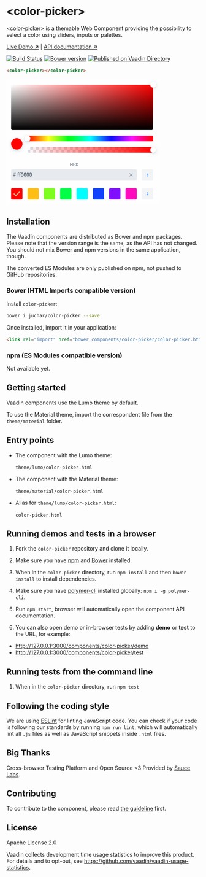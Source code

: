# &lt;color-picker&gt;

[&lt;color-picker&gt;](https://github.com/juchar/color-picker) is a themable Web Component providing the possibility to select a color using sliders, inputs or palettes.

[Live Demo ↗](https://juchar.github.io/color-picker/components/color-picker/demo)
|
[API documentation ↗](https://juchar.github.io/color-picker/components/color-picker)

[![Build Status](https://travis-ci.org/Juchar/color-picker.svg?branch=master)](https://travis-ci.org/Juchar/color-picker)
[![Bower version](https://badgen.net/github/release/juchar/color-picker)](https://github.com/juchar/color-picker/releases)
[![Published on Vaadin Directory](https://img.shields.io/badge/Vaadin%20Directory-published-00b4f0.svg)](https://vaadin.com/directory/component/jucharcolor-picker)

<!--
```
<custom-element-demo>
  <template>
    <script src="../webcomponentsjs/webcomponents-lite.js"></script>
    <link rel="import" href="color-picker.html">
    <next-code-block></next-code-block>
  </template>
</custom-element-demo>
```
-->
```html
<color-picker></color-picker>
```

[<img src="https://raw.githubusercontent.com/juchar/color-picker/master/screenshot.png" width="400" alt="Screenshot of color-picker">](https://github.com/juchar/color-picker)


## Installation

The Vaadin components are distributed as Bower and npm packages.
Please note that the version range is the same, as the API has not changed.
You should not mix Bower and npm versions in the same application, though.

The converted ES Modules are only published on npm, not pushed to GitHub repositories.

### Bower (HTML Imports compatible version)

Install `color-picker`:

```sh
bower i juchar/color-picker --save
```

Once installed, import it in your application:

```html
<link rel="import" href="bower_components/color-picker/color-picker.html">
```

### npm (ES Modules compatible version)

Not available yet.

## Getting started

Vaadin components use the Lumo theme by default.

To use the Material theme, import the correspondent file from the `theme/material` folder.

## Entry points

- The component with the Lumo theme:

  `theme/lumo/color-picker.html`

- The component with the Material theme:

  `theme/material/color-picker.html`

- Alias for `theme/lumo/color-picker.html`:

  `color-picker.html`


## Running demos and tests in a browser

1. Fork the `color-picker` repository and clone it locally.

1. Make sure you have [npm](https://www.npmjs.com/) and [Bower](https://bower.io) installed.

1. When in the `color-picker` directory, run `npm install` and then `bower install` to install dependencies.

1. Make sure you have [polymer-cli](https://www.npmjs.com/package/polymer-cli) installed globally: `npm i -g polymer-cli`.

1. Run `npm start`, browser will automatically open the component API documentation.

1. You can also open demo or in-browser tests by adding **demo** or **test** to the URL, for example:

  - http://127.0.0.1:3000/components/color-picker/demo
  - http://127.0.0.1:3000/components/color-picker/test


## Running tests from the command line

1. When in the `color-picker` directory, run `npm test`


## Following the coding style

We are using [ESLint](http://eslint.org/) for linting JavaScript code. You can check if your code is following our standards by running `npm run lint`, which will automatically lint all `.js` files as well as JavaScript snippets inside `.html` files.


## Big Thanks

Cross-browser Testing Platform and Open Source <3 Provided by [Sauce Labs](https://saucelabs.com).


## Contributing

  To contribute to the component, please read [the guideline](https://github.com/vaadin/vaadin-core/blob/master/CONTRIBUTING.md) first.


## License

Apache License 2.0

Vaadin collects development time usage statistics to improve this product. For details and to opt-out, see https://github.com/vaadin/vaadin-usage-statistics.
